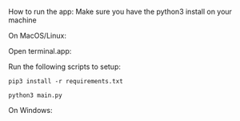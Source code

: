 How to run the app:
Make sure you have the python3 install on your machine



On MacOS/Linux:

Open terminal.app:

Run the following scripts to setup: 

	pip3 install -r requirements.txt

	python3 main.py


On Windows:


